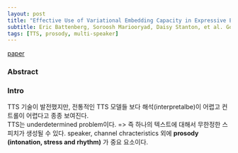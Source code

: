 ```yaml
---
layout: post
title: "Effective Use of Variational Embedding Capacity in Expressive End-to-End Speech Synthesis"
subtitle: Eric Battenberg, Soroosh Mariooryad, Daisy Stanton, et al. Google Research. arXiv 2019.
tags: [TTS, prosody, multi-speaker]
---
```

[paper](https://arxiv.org/abs/1906.03402)

### Abstract

### Intro
TTS 기술이 발전했지만, 전통적인 TTS 모델들 보다 해석(interpretalbe)이 어렵고 컨트롤이 어렵다고 종종 보여진다.  
TTS는 underdetermined problem이다. => 즉 하나의 텍스트에 대해서 무한정한 스피치가 생성될 수 있다.
speaker, channel chracteristics 외에 **prosody (intonation, stress and rhythm)** 가 중요 요소이다.


